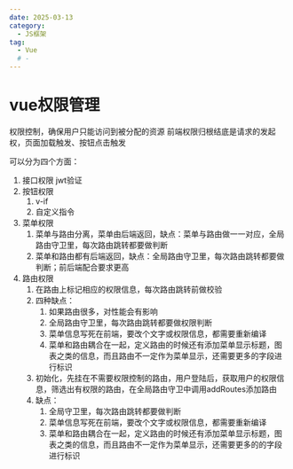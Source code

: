 ```yaml
---
date: 2025-03-13
category:
  - JS框架
tag:
  - Vue
  # - 
---
```



# vue权限管理
权限控制，确保用户只能访问到被分配的资源
前端权限归根结底是请求的发起权，页面加载触发、按钮点击触发

可以分为四个方面：
1. 接口权限
jwt验证
2. 按钮权限
    1. v-if
    2. 自定义指令
3. 菜单权限
    1. 菜单与路由分离，菜单由后端返回，缺点：菜单与路由做一一对应，全局路由守卫里，每次路由跳转都要做判断
    2. 菜单和路由都有后端返回，缺点：全局路由守卫里，每次路由跳转都要做判断；前后端配合要求更高
4. 路由权限
    1. 在路由上标记相应的权限信息，每次路由跳转前做校验
    2. 四种缺点：
        1. 如果路由很多，对性能会有影响
        2. 全局路由守卫里，每次路由跳转都要做权限判断
        3. 菜单信息写死在前端，要改个文字或权限信息，都需要重新编译
        4. 菜单和路由耦合在一起，定义路由的时候还有添加菜单显示标题，图表之类的信息，而且路由不一定作为菜单显示，还需要更多的字段进行标识
    3. 初始化，先挂在不需要权限控制的路由，用户登陆后，获取用户的权限信息，筛选出有权限的路由，在全局路由守卫中调用addRoutes添加路由
    4. 缺点：
        1. 全局守卫里，每次路由跳转都要做判断
        2. 菜单信息写死在前端，要改个文字或权限信息，都需要重新编译
        3. 菜单和路由耦合在一起，定义路由的时候还有添加菜单显示标题，图表之类的信息，而且路由不一定作为菜单显示，还需要更多的的字段进行标识










